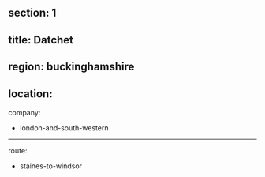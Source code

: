 section: 1
----
title: Datchet
----
region: buckinghamshire
----
location: 
----
company:
- london-and-south-western
----
route:
- staines-to-windsor
